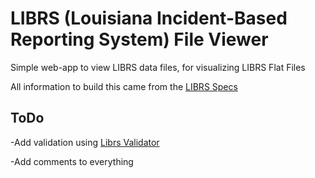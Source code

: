 # LIBRS (Louisiana Incident-Based Reporting System) File Viewer

Simple web-app to view LIBRS data files, for visualizing LIBRS Flat Files

All information to build this came from the [LIBRS Specs](https://docs.librs.org/librs-spec)


## ToDo
-Add validation using [Librs Validator](https://api.librs.org/api/validate/txt)

-Add comments to everything
